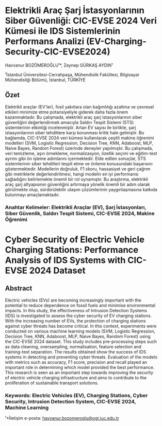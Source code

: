 
# Elektrikli Araç Şarj İstasyonlarının Siber Güvenliği: CIC-EVSE 2024 Veri Kümesi ile IDS Sistemlerinin Performans Analizi (EV-Charging-Security-CIC-EVSE2024)

Havvanur BOZÖMEROĞLU¹*, Zeynep GÜRKAŞ AYDIN¹

¹İstanbul Üniversitesi-Cerrahpaşa, Mühendislik Fakültesi, Bilgisayar Mühendisliği Bölümü, İstanbul, TÜRKİYE

## Özet
Elektrikli araçlar (EV'ler), fosil yakıtlara olan bağımlılığı azaltma ve çevresel etkileri minimize etme potansiyeliyle giderek daha fazla önem kazanmaktadır. Bu çalışmada, elektrikli araç şarj istasyonlarının siber güvenliğini değerlendirmek amacıyla Saldırı Tespit Sistemi (STS) sistemlerinin etkinliği incelenmiştir. Artan EV sayısı ile birlikte, şarj istasyonlarının siber tehditlere karşı korunması kritik hale gelmiştir. Bu bağlamda, CIC-EVSE 2024 veri kümesi kullanılarak çeşitli makine öğrenimi modelleri (SVM, Logistic Regression, Decision Tree, KNN, Adaboost, MLP, Naive Bayes, Random Forest) üzerinde deneyler yapılmıştır. Bu çalışmada, veri temizleme, aşırı örnekleme, normalizasyon, özellik seçimi ve eğitim-test ayrımı gibi ön işleme adımlarını içermektedir. Elde edilen sonuçlar, STS sistemlerinin siber tehditleri tespit etme ve önleme konusundaki başarısını göstermektedir. Modellerin doğruluk, F1 skoru, hassasiyet ve geri çağrım gibi metriklerle değerlendirilmesi, hangi modelin en iyi performansı sağladığını belirlemekte önemli bir rol oynamıştır. Bu araştırma, elektrikli araç şarj altyapısının güvenliğini artırmaya yönelik önemli bir adım olarak görülmekte olup, sürdürülebilir ulaşım çözümlerinin yaygınlaşmasına katkıda bulunmayı amaçlamaktadır.

### Anahtar Kelimeler: Elektrikli Araçlar (EV), Şarj İstasyonları, Siber Güvenlik, Saldırı Tespit Sistemi, CIC-EVSE 2024, Makine Öğrenimi

# Cyber Security of Electric Vehicle Charging Stations: Performance Analysis of IDS Systems with CIC-EVSE 2024 Dataset

## Abstract
Electric vehicles (EVs) are becoming increasingly important with the potential to reduce dependence on fossil fuels and minimise environmental impacts. In this study, the effectiveness of Intrusion Detection Systems (IDS) is investigated to assess the cyber security of EV charging stations. With the increasing number of EVs, the protection of charging stations against cyber threats has become critical. In this context, experiments were conducted on various machine learning models (SVM, Logistic Regression, Decision Tree, KNN, Adaboost, MLP, Naive Bayes, Random Forest) using the CIC-EVSE 2024 dataset. This study includes pre-processing steps such as data cleaning, oversampling, normalisation, feature selection and training-test separation. The results obtained show the success of IDS systems in detecting and preventing cyber threats. Evaluation of the models with metrics such as accuracy, F1 score, precision and recall played an important role in determining which model provided the best performance. This research is seen as an important step towards improving the security of electric vehicle charging infrastructure and aims to contribute to the proliferation of sustainable transport solutions.

### Keywords: Electric Vehicles (EV), Charging Stations, Cyber Security, Intrusion Detection System, CIC-EVSE 2024, Machine Learning

¹*İletişim e-posta: havvanur.bozomeroglu@ogr.iuc.edu.tr
